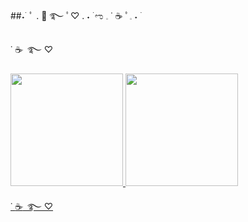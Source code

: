   ##˖ ࣪  ﾟ .  :swan:  ࿐  ﾟ♡ . ˖ ࣪ ಌ  𓈒 ˙ :coffee: ﾟ𓈒 ˖ ࣪ 


˙ :coffee:  ּ  ࿐  ♡

<div style="display: inline_block">  
<a href="https://github.com/sayuts">
<img height="180em" src="https://github-readme-stats.vercel.app/api?username=sayuts&show_icons=true&hide=contribs,prs&cache_seconds=86400&theme=buefy"/>
<img height="180em" src="https://github-readme-stats.vercel.app/api/top-langs/?username=sayuts&layout=compact&langs_count=7&theme=buefy"/>
</div> 

˙ :coffee:  ּ  ࿐  ♡
